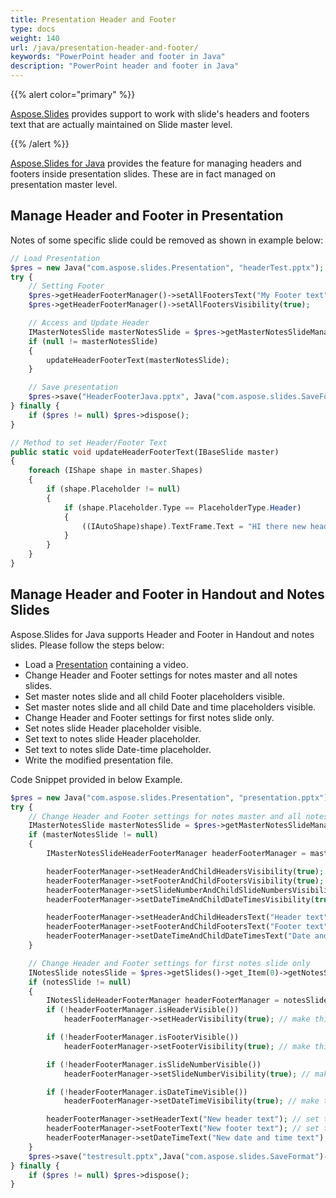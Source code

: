 ```yaml
---
title: Presentation Header and Footer
type: docs
weight: 140
url: /java/presentation-header-and-footer/
keywords: "PowerPoint header and footer in Java"
description: "PowerPoint header and footer in Java"
---
```


{{% alert color="primary" %}} 

[Aspose.Slides](/slides/java/) provides support to work with slide's headers and footers text that are actually maintained on Slide master level.

{{% /alert %}} 

[Aspose.Slides for Java](/slides/java/) provides the feature for managing headers and footers inside presentation slides. These are in fact managed on presentation master level.

## **Manage Header and Footer in Presentation**
Notes of some specific slide could be removed as shown in example below:

```php
// Load Presentation
$pres = new Java("com.aspose.slides.Presentation", "headerTest.pptx");
try {
    // Setting Footer
    $pres->getHeaderFooterManager()->setAllFootersText("My Footer text");
    $pres->getHeaderFooterManager()->setAllFootersVisibility(true);

    // Access and Update Header
    IMasterNotesSlide masterNotesSlide = $pres->getMasterNotesSlideManager()->getMasterNotesSlide();
    if (null != masterNotesSlide)
    {
        updateHeaderFooterText(masterNotesSlide);
    }

    // Save presentation
    $pres->save("HeaderFooterJava.pptx", Java("com.aspose.slides.SaveFormat")->Pptx);
} finally {
    if ($pres != null) $pres->dispose();
}
```
```php
// Method to set Header/Footer Text
public static void updateHeaderFooterText(IBaseSlide master)
{
    foreach (IShape shape in master.Shapes)
    {
        if (shape.Placeholder != null)
        {
            if (shape.Placeholder.Type == PlaceholderType.Header)
            {
                ((IAutoShape)shape).TextFrame.Text = "HI there new header";
            }
        }
    }
}
```

## **Manage Header and Footer in Handout and Notes Slides**
Aspose.Slides for Java supports Header and Footer in Handout and notes slides. Please follow the steps below:

- Load a [Presentation](https://apireference.aspose.com/slides/java/com.aspose.slides/Presentation) containing a video.
- Change Header and Footer settings for notes master and all notes slides.
- Set master notes slide and all child Footer placeholders visible.
- Set master notes slide and all child Date and time placeholders visible.
- Change Header and Footer settings for first notes slide only.
- Set notes slide Header placeholder visible.
- Set text to notes slide Header placeholder.
- Set text to notes slide Date-time placeholder.
- Write the modified presentation file.

Code Snippet provided in below Example.

```php
$pres = new Java("com.aspose.slides.Presentation", "presentation.pptx");
try {
    // Change Header and Footer settings for notes master and all notes slides
    IMasterNotesSlide masterNotesSlide = $pres->getMasterNotesSlideManager()->getMasterNotesSlide();
    if (masterNotesSlide != null)
    {
        IMasterNotesSlideHeaderFooterManager headerFooterManager = masterNotesSlide->getHeaderFooterManager();

        headerFooterManager->setHeaderAndChildHeadersVisibility(true); // make the master notes slide and all child Footer placeholders visible
        headerFooterManager->setFooterAndChildFootersVisibility(true); // make the master notes slide and all child Header placeholders visible
        headerFooterManager->setSlideNumberAndChildSlideNumbersVisibility(true); // make the master notes slide and all child SlideNumber placeholders visible
        headerFooterManager->setDateTimeAndChildDateTimesVisibility(true); // make the master notes slide and all child Date and time placeholders visible

        headerFooterManager->setHeaderAndChildHeadersText("Header text"); // set text to master notes slide and all child Header placeholders
        headerFooterManager->setFooterAndChildFootersText("Footer text"); // set text to master notes slide and all child Footer placeholders
        headerFooterManager->setDateTimeAndChildDateTimesText("Date and time text"); // set text to master notes slide and all child Date and time placeholders
    }

    // Change Header and Footer settings for first notes slide only
    INotesSlide notesSlide = $pres->getSlides()->get_Item(0)->getNotesSlideManager()->getNotesSlide();
    if (notesSlide != null)
    {
        INotesSlideHeaderFooterManager headerFooterManager = notesSlide->getHeaderFooterManager();
        if (!headerFooterManager.isHeaderVisible())
            headerFooterManager->setHeaderVisibility(true); // make this notes slide Header placeholder visible

        if (!headerFooterManager.isFooterVisible())
            headerFooterManager->setFooterVisibility(true); // make this notes slide Footer placeholder visible

        if (!headerFooterManager.isSlideNumberVisible())
            headerFooterManager->setSlideNumberVisibility(true); // make this notes slide SlideNumber placeholder visible

        if (!headerFooterManager.isDateTimeVisible())
            headerFooterManager->setDateTimeVisibility(true); // make this notes slide Date-time placeholder visible

        headerFooterManager->setHeaderText("New header text"); // set text to notes slide Header placeholder
        headerFooterManager->setFooterText("New footer text"); // set text to notes slide Footer placeholder
        headerFooterManager->setDateTimeText("New date and time text"); // set text to notes slide Date-time placeholder
    }
    $pres->save("testresult.pptx",Java("com.aspose.slides.SaveFormat")->Pptx);
} finally {
    if ($pres != null) $pres->dispose();
}
```
